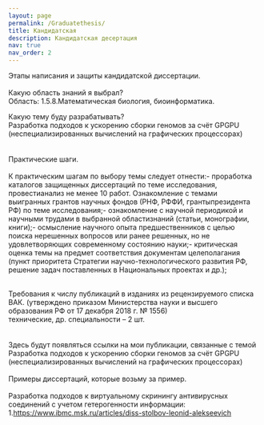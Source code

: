 ```yaml
---
layout: page
permalink: /Graduatethesis/
title: Кандидатская
description: Кандидатская десертация
nav: true
nav_order: 2
---
```


<!-- _pages/graduatethesis.md -->
<div class="publications">
Этапы написания и защиты кандидатской диссертации.<br/>
<br/>
Какую область знаний я выбрал?<br/>
Область: 1.5.8.Математическая биология, биоинформатика.<br/>

Какую тему буду разрабатывать?<br/>
Разработка подходов к ускорению сборки геномов за счёт GPGPU (неспециализированных вычислений на графических процессорах) <br/>
<br/><br/>
Практические шаги.<br/><br/>
К практическим шагам по выбору темы следует отнести:- проработка каталогов защищенных диссертаций по теме исследования, провестианализ не менее 10 работ.
Ознакомление с темами выигранных грантов научных фондов (РНФ, РФФИ, грантыпрезидента РФ) по теме исследования;- ознакомление с научной периодикой и научными трудами в выбранной областизнаний (статьи, монографии, книги);- осмысление научного опыта предшественников с целью поиска нерешенных вопросов или ранее решенных, но не удовлетворяющих современному состоянию науки;- критическая оценка темы на предмет соответствия документам целеполагания (пункт приоритета Стратегии научно-технологического развития РФ, решение задач поставленных в Национальных проектах и др.);
<br/><br/>

Требования к числу публикаций в изданиях из рецензируемого списка ВАК.
 (утверждено приказом Министерства науки и высшего образования РФ от 17 декабря 2018 г. № 1556)<br/>
 технические, др. специальности – 2 шт.<br/>
<br/><br/>
Здесь будут появляться ссылки на мои публикации, связанные с темой Разработка подходов к ускорению сборки геномов за счёт GPGPU (неспециализированных вычислений на графических процессорах)
<br/><br/>
Примеры диссертаций, которые возьму за пример.
<br/><br/>
Разработка подходов к виртуальному скринингу антивирусных соединений с учетом гетерогенности информации:
 1.https://www.ibmc.msk.ru/articles/diss-stolbov-leonid-alekseevich



</div>
